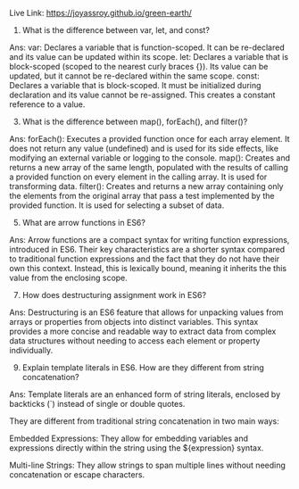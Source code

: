 
Live Link: https://joyassroy.github.io/green-earth/


1) What is the difference between var, let, and const?
   
 Ans: 
        var: Declares a variable that is function-scoped. It can be re-declared and its value can be updated within its scope. 
        let: Declares a variable that is block-scoped (scoped to the nearest curly braces {}). Its value can be updated, but it cannot be re-declared within the same scope.
        const: Declares a variable that is block-scoped. It must be initialized during declaration and its value cannot be re-assigned. This creates a constant reference to a value.

3) What is the difference between map(), forEach(), and filter()?
   
Ans:
        forEach(): Executes a provided function once for each array element. It does not return any value (undefined) and is used for its side effects, like modifying an external variable or logging to the console.
        map(): Creates and returns a new array of the same length, populated with the results of calling a provided function on every element in the calling array. It is used for transforming data.
        filter(): Creates and returns a new array containing only the elements from the original array that pass a test implemented by the provided function. It is used for selecting a subset of data.

5) What are arrow functions in ES6?
   
Ans:
        Arrow functions are a compact syntax for writing function expressions, introduced in ES6. Their key characteristics are a shorter syntax compared to traditional function expressions and the fact that they do not have their own this context. Instead, this is lexically bound, meaning it inherits the this value from the enclosing scope.

7) How does destructuring assignment work in ES6?
   
Ans: 
        Destructuring is an ES6 feature that allows for unpacking values from arrays or properties from objects into distinct variables. This syntax provides a more concise and readable way to extract data from complex data structures without needing to access each element or property individually.

9) Explain template literals in ES6. How are they different from string concatenation?
    
Ans: 
Template literals are an enhanced form of string literals, enclosed by backticks (`) instead of single or double quotes. 

They are different from traditional string concatenation in two main ways:

Embedded Expressions: They allow for embedding variables and expressions directly within the string using the ${expression} syntax.

Multi-line Strings: They allow strings to span multiple lines without needing concatenation or escape characters.
